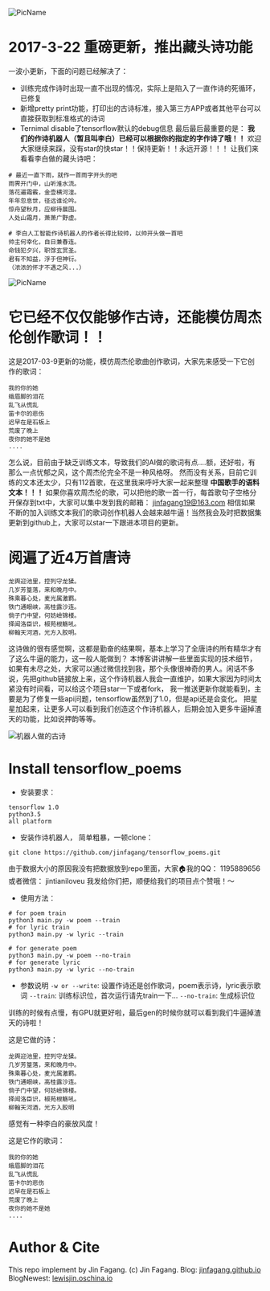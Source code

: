 ![PicName](http://ofwzcunzi.bkt.clouddn.com/Hwa2DLWOeQqASHdy.png)

# 2017-3-22 重磅更新，推出藏头诗功能
一波小更新，下面的问题已经解决了：
* 训练完成作诗时出现一直不出现的情况，实际上是陷入了一直作诗的死循环，已修复
* 新增pretty print功能，打印出的古诗标准，接入第三方APP或者其他平台可以直接获取到标准格式的诗词
* Ternimal disable了tensorflow默认的debug信息
最后最后最重要的是： **我们的作诗机器人（暂且叫李白）已经可以根据你的指定的字作诗了哦！！**
欢迎大家继续来踩，没有star的快star！！保持更新！！永远开源！！！
让我们来看看李白做的藏头诗吧：

```
# 最近一直下雨，就作一首雨字开头的吧
雨霁开门中，山听淮水流。
落花遍霜霰，金壶横河湟。
年年忽息世，径远谁论吟。
惊舟望秋月，应柳待晨围。
人处山霜月，萧萧广野虚。

# 李白人工智能作诗机器人的作者长得比较帅，以帅开头做一首吧
帅主何幸化，自日兼春连。
命钱犯夕兴，职馀玄赏圣。
君有不知益，浮于但神衍。
（浓浓的怀才不遇之风...）
```

![PicName](http://ofwzcunzi.bkt.clouddn.com/OuzeLsXRfS9QkJSI.png)



# 它已经不仅仅能够作古诗，还能模仿周杰伦创作歌词！！

这是2017-03-9更新的功能，模仿周杰伦歌曲创作歌词，大家先来感受一下它创作的歌词：

```
我的你的她
蛾眉脚的泪花
乱飞从慌乱
笛卡尔的悲伤
迟早在是石板上
荒废了晚上
夜你的她不是她
....
```

怎么说，目前由于缺乏训练文本，导致我们的AI做的歌词有点....额，还好啦，有那么一点忧郁之风，这个周杰伦完全不是一种风格呀。
然而没有关系，目前它训练的文本还太少，只有112首歌，在这里我来呼吁大家一起来整理 **中国歌手的语料文本！！！**
如果你喜欢周杰伦的歌，可以把他的歌一首一行，每首歌句子空格分开保存到txt中，大家可以集中发到我的邮箱：
[jinfagang19@163.com](http://mail.163.com/)
相信如果不断的加入训练文本我们的歌词创作机器人会越来越牛逼！当然我会及时把数据集更新到github上，大家可以star一下跟进本项目的更新。


# 阅遍了近4万首唐诗

```
龙舆迎池里，控列守龙猱。
几岁芳篁落，来和晚月中。
殊乘暮心处，麦光属激羁。
铁门通眼峡，高桂露沙连。
倘子门中望，何妨嶮锦楼。
择闻洛臣识，椒苑根觞吼。
柳翰天河酒，光方入胶明。
```

这诗做的很有感觉啊，这都是勤奋的结果啊，基本上学习了全唐诗的所有精华才有了这么牛逼的能力，这一般人能做到？
本博客讲讲解一些里面实现的技术细节，如果有未尽之处，大家可以通过微信找到我，那个头像很神奇的男人。闲话不多说，先把github链接放上来，这个作诗机器人我会一直维护，如果大家因为时间太紧没有时间看，可以给这个项目star一下或者fork，
我一推送更新你就能看到，主要是为了修复一些api问题，tensorflow虽然到了1.0，但是api还是会变化。
把星星加起来，让更多人可以看到我们创造这个作诗机器人，后期会加入更多牛逼掉渣天的功能，比如说押韵等等。

![机器人做的古诗](http://ofwzcunzi.bkt.clouddn.com/EZPgxTi5ZBrBXK8p.png)

# Install tensorflow_poems

* 安装要求：
```
tensorflow 1.0
python3.5
all platform
```

* 安装作诗机器人， 简单粗暴，一顿clone：
```
git clone https://github.com/jinfagang/tensorflow_poems.git
```
由于数据大小的原因我没有把数据放到repo里面，大家🏠我的QQ： 1195889656 或者微信： jintianiloveu 我发给你们把，顺便给我们的项目点个赞哦！～

* 使用方法：
```
# for poem train
python3 main.py -w poem --train
# for lyric train
python3 main.py -w lyric --train

# for generate poem
python3 main.py -w poem --no-train
# for generate lyric
python3 main.py -w lyric --no-train

```

* 参数说明
`-w or --write`: 设置作诗还是创作歌词，poem表示诗，lyric表示歌词
`--train`: 训练标识位，首次运行请先train一下...
`--no-train`: 生成标识位

训练的时候有点慢，有GPU就更好啦，最后gen的时候你就可以看到我们牛逼掉渣天的诗啦！

这是它做的诗：

```
龙舆迎池里，控列守龙猱。
几岁芳篁落，来和晚月中。
殊乘暮心处，麦光属激羁。
铁门通眼峡，高桂露沙连。
倘子门中望，何妨嶮锦楼。
择闻洛臣识，椒苑根觞吼。
柳翰天河酒，光方入胶明
```
感觉有一种李白的豪放风度！

这是它作的歌词：

```
我的你的她
蛾眉脚的泪花
乱飞从慌乱
笛卡尔的悲伤
迟早在是石板上
荒废了晚上
夜你的她不是她
....
```


# Author & Cite
This repo implement by Jin Fagang.
(c) Jin Fagang.
Blog: [jinfagang.github.io](https://jinfagang.github.io)
BlogNewest: [lewisjin.oschina.io](https://lewisjin.oschina.io)
